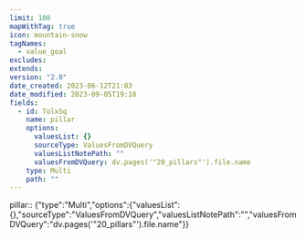 ```yaml
---
limit: 100
mapWithTag: true
icon: mountain-snow
tagNames:
  - value_goal
excludes: 
extends: 
version: "2.0"
date_created: 2023-06-12T21:03
date_modified: 2023-09-05T19:18
fields:
  - id: TolxSq
    name: pillar
    options:
      valuesList: {}
      sourceType: ValuesFromDVQuery
      valuesListNotePath: ""
      valuesFromDVQuery: dv.pages('"20_pillars"').file.name
    type: Multi
    path: ""
---
```


pillar:: {"type":"Multi","options":{"valuesList":{},"sourceType":"ValuesFromDVQuery","valuesListNotePath":"","valuesFromDVQuery":"dv.pages('\"20_pillars\"').file.name"}}
